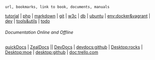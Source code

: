 `url, bookmarks, link to book, documents, manuals`

[tutorial](man/tutorial.md) | [php](man/php.md) | [markdown](man/markdown.md) | [git](man/git.md) |
 [w3c](man/w3c.md) | [db](man/db.md) | [ubuntu](man/ubuntu.md#ubuntu) | [env:docker&vagrant](man/environment.md) |  [dev](man/development.md) | [tools&utils](man/toolsandutils.md) | [todo](man/todo.md)

###### Documentation Online and Offline

[quickDocs](https://github.com/mdh34/quickDocs "A fast developer docs reader. quickly read developer documentation")  | [ZealDocs](https://zealdocs.org/ "Zeal is an offline documentation browser for software developers.") || [DevDocs](https://devdocs.io/ "DevDocs combines multiple API documentations in a fast, organized, and searchable interface.") | [devdocs:github](https://github.com/freeCodeCamp/devdocs "API Documentation Browser") | [Desktop:rocks](https://devdocs.egoist.rocks/) | [Desktop:moe](https://devdocs.egoist.moe/) | [desktop:github](https://github.com/egoist/devdocs-desktop "DevDocs.io combines multiple API documentations in a fast, organized, and searchable interface.") | [doc:trello.com](https://trello.com/b/6BmTulfx/devdocs-documentation)
